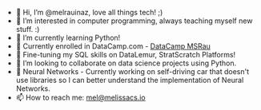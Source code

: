 - 👋 Hi, I’m @melrauinaz, love all things tech! ;)
- 👀 I’m interested in computer programming, always teaching myself new stuff. :)
- 🌱 I’m currently learning Python!
- 🌱 Currently enrolled in DataCamp.com - <a href="https://www.datacamp.com/portfolio/melissa-s-rau" target="_blank">DataCamp MSRau</a>
- 🌱 Fine-tuning my SQL skills on DataLemur, StratScratch Platforms!
- 💞️ I’m looking to collaborate on data science projects using Python.
- 🌱 Neural Networks - Currently working on self-driving car that doesn't use libraries so I can better understand the implementation of Neural Networks.
- 📫 How to reach me: mel@melissacs.io

<!---
melrauinaz/melrauinaz is a ✨ special ✨ repository because its `README.md` (this file) appears on your GitHub profile.
You can click the Preview link to take a look at your changes.
--->
